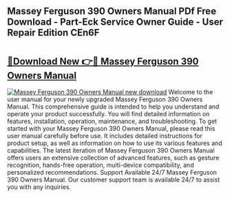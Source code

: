 ## Massey Ferguson 390 Owners Manual PDf Free Download - Part-Eck Service Owner Guide - User Repair Edition CEn6F

# <h2><a href="http://bc90324.oget.top/?id=Massey+Ferguson+390+Owners+Manual">🔗Download New 👉🔴 Massey Ferguson 390 Owners Manual</a></h2>

[![Massey Ferguson 390 Owners Manual new download](https://i.imgur.com/5g1atiW.png)](http://bc90324.oget.top/?id=Massey+Ferguson+390+Owners+Manual)
Welcome to the user manual for your newly upgraded Massey Ferguson 390 Owners Manual. This comprehensive guide is intended to help you understand and operate your product successfully. You will find detailed information on features, installation, operation, maintenance, and troubleshooting. To get started with your Massey Ferguson 390 Owners Manual, please read this user manual carefully before use. It includes detailed instructions for product setup, as well as information on how to use its various features and capabilities. The latest iteration of Massey Ferguson 390 Owners Manual offers users an extensive collection of advanced features, such as gesture recognition, hands-free operation, multi-device compatibility, and personalized recommendations. Support Available 24/7 Massey Ferguson 390 Owners Manual. Our customer support team is available 24/7 to assist you with any inquiries.
